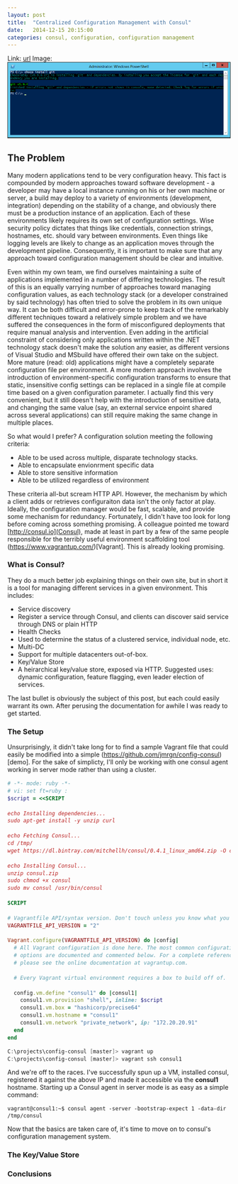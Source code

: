 ```yaml
---
layout: post
title:  "Centralized Configuration Management with Consul"
date:   2014-12-15 20:15:00
categories: consul, configuration, configuration management
---
```


Link: [url](description)
Image: ![Chocolatey goodness](/img/choco-install-git.png)

## The Problem

Many modern applications tend to be very configuration heavy. This fact is compounded by modern approaches toward software development - a developer may have a local instance running on his or her own machine or server, a build may deploy to a variety of environments (development, integration) depending on the stability of a change, and obviously there must be a production instance of an application. Each of these environments likely requires its own set of configuration settings. Wise security policy dictates that things like credentials, connection strings, hostnames, etc. should vary between environments. Even things like logging levels are likely to change as an application moves through the development pipeline. Consequently, it is important to make sure that any approach toward configuration management should be clear and intuitive.

Even within my own team, we find ourselves maintaining a suite of applications implemented in a number of differing technologies. The result of this is an equally varrying number of approaches toward managing configuration values, as each technology stack (or a developer constrained by said technology) has often tried to solve the problem in its own unique way. It can be both difficult and error-prone to keep track of the remarkably different techniques toward a relatively simple problem and we have suffered the consequences in the form of misconfigured deployments that require manual analysis and intervention. Even adding in the artificial constraint of considering only applications written within the .NET technology stack doesn't make the solution any easier, as different versions of Visual Studio and MSbuild have offered their own take on the subject. More mature (read: old) applications might have a completely separate configuration file per environment. A more modern approach involves the introduction of environment-specific configuration transforms to ensure that static, insensitive config settings can be replaced in a single file at compile time based on a given configuration parameter. I actually find this very convenient, but it still doesn't help with the introduction of sensitive data, and changing the same value (say, an external service enpoint shared across several applications) can still require making the same change in multiple places.

So what would I prefer? A configuration solution meeting the following criteria:

 * Able to be used across multiple, disparate technology stacks.
 * Able to encapsulate envionrment specific data
 * Able to store sensitive information
 * Able to be utilized regardless of environment

These criteria all-but scream HTTP API. However, the mechanism by which a client adds or retrieves configuraiton data isn't the only factor at play. Ideally, the configuration manager would be fast, scalable, and provide some mechanism for redundancy. Fortunately, I didn't have too look for long before coming across something promising. A colleague pointed me toward [http://consul.io](Consul), made at least in part by a few of the same people responsible for the terribly useful environment scaffolding tool (https://www.vagrantup.com/)[Vagrant]. This is already looking promising.

### What is Consul?

They do a much better job explaining things on their own site, but in short it is a tool for managing different services in a given environment. This includes:

* Service discovery
 * Register a service through Consul, and clients can discover said service through DNS or plain HTTP
* Health Checks
 * Used to determine the status of a clustered service, individual node, etc.
* Multi-DC
 * Support for multiple datacenters out-of-box.
* Key/Value Store
 * A heirarchical key/value store, exposed via HTTP. Suggested uses: dynamic configuration, feature flagging, even leader election of services.

The last bullet is obviously the subject of this post, but each could easily warrant its own. After perusing the documentation for awhile I was ready to get started.

### The Setup

Unsurprisingly, it didn't take long for to find a sample Vagrant file that could easily be modified into a simple (https://github.com/jmrgn/config-consul)[demo]. For the sake of simplicty, I'll only be working with one consul agent working in server mode rather than using a cluster.

```ruby
# -*- mode: ruby -*-
# vi: set ft=ruby :
$script = <<SCRIPT

echo Installing dependencies...
sudo apt-get install -y unzip curl

echo Fetching Consul...
cd /tmp/
wget https://dl.bintray.com/mitchellh/consul/0.4.1_linux_amd64.zip -O consul.zip

echo Installing Consul...
unzip consul.zip
sudo chmod +x consul
sudo mv consul /usr/bin/consul

SCRIPT

# Vagrantfile API/syntax version. Don't touch unless you know what you're doing!
VAGRANTFILE_API_VERSION = "2"

Vagrant.configure(VAGRANTFILE_API_VERSION) do |config|
  # All Vagrant configuration is done here. The most common configuration
  # options are documented and commented below. For a complete reference,
  # please see the online documentation at vagrantup.com.

  # Every Vagrant virtual environment requires a box to build off of.

  config.vm.define "consul1" do |consul1|
    consul1.vm.provision "shell", inline: $script
    consul1.vm.box = "hashicorp/precise64"
    consul1.vm.hostname = "consul1"
    consul1.vm.network "private_network", ip: "172.20.20.91"
  end
end
```

```powershell
C:\projects\config-consul [master]> vagrant up
C:\projects\config-consul [master]> vagrant ssh consul1
```

And we're off to the races. I've successfully spun up a VM, installed consul, registered it against the above IP and made it accessible via the **consul1** hostname. Starting up a Consul agent in server mode is as easy as a simple command:


```
vagrant@consul1:~$ consul agent -server -bootstrap-expect 1 -data-dir /tmp/consul
```

Now that the basics are taken care of, it's time to move on to consul's configuration management system.


### The Key/Value Store




### Conclusions

